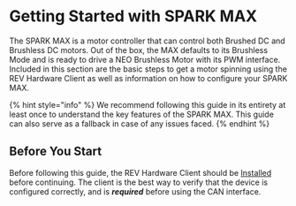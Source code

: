 # Getting Started with SPARK MAX

The SPARK MAX is a motor controller that can control both Brushed DC and Brushless DC motors. Out of the box, the MAX defaults to its Brushless Mode and is ready to drive a NEO Brushless Motor with its PWM interface. Included in this section are the basic steps to get a motor spinning using the REV Hardware Client as well as information on how to configure your SPARK MAX.&#x20;

{% hint style="info" %}
We recommend following this guide in its entirety at least once to understand the key features of the SPARK MAX. This guide can also serve as a fallback in case of any issues faced.
{% endhint %}

## Before You Start

Before following this guide, the REV Hardware Client should be [Installed](../rev-hardware-client/getting-started-with-the-rev-hardware-client/#installation-instructions) before continuing. The client is the best way to verify that the device is configured correctly, and is _**required**_ before using the CAN interface.
